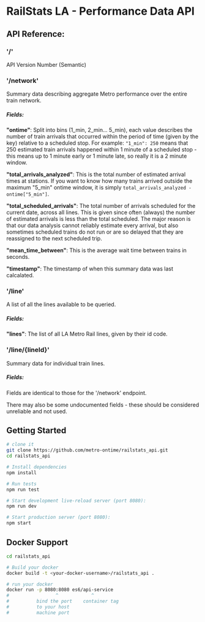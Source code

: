 # RailStats LA - Performance Data API

## API Reference:

### '/'
API Version Number (Semantic)

### '/network'
Summary data describing aggregate Metro performance over the entire train network.
##### Fields:
**"ontime"**: Split into bins (1_min, 2_min... 5_min), each value describes the number of train arrivals that occurred within the period of time (given by the key) relative to a scheduled stop. For example: `"1_min": 250` means that 250 estimated train arrivals happened within 1 minute of a scheduled stop - this means up to 1 minute early or 1 minute late, so really it is a 2 minute window.

**"total_arrivals_analyzed"**: This is the total number of estimated arrival times at stations. If you want to know how many trains arrived outside the maximum "5_min" ontime window, it is simply `total_arrivals_analyzed - ontime["5_min"]`.

**"total_scheduled_arrivals"**: The total number of arrivals scheduled for the current date, across all lines. This is given since often (always) the number of estimated arrivals is less than the total scheduled. The major reason is that our data analysis cannot reliably estimate every arrival, but also sometimes scheduled trains do not run or are so delayed that they are reassigned to the next scheduled trip.

**"mean_time_between"**: This is the average wait time between trains in seconds.

**"timestamp"**: The timestamp of when this summary data was last calcalated.

### '/line'
A list of all the lines available to be queried.
##### Fields:
**"lines"**: The list of all LA Metro Rail lines, given by their id code.

### '/line/{lineId}'
Summary data for individual train lines.
##### Fields:
Fields are identical to those for the '/network' endpoint.

There may also be some undocumented fields - these should be considered unreliable and not used.

Getting Started
---------------

```sh
# clone it
git clone https://github.com/metro-ontime/railstats_api.git
cd railstats_api

# Install dependencies
npm install

# Run tests
npm run test

# Start development live-reload server (port 8080):
npm run dev

# Start production server (port 8080):
npm start
```
Docker Support
------
```sh
cd railstats_api

# Build your docker
docker build -t <your-docker-username>/railstats_api .

# run your docker
docker run -p 8080:8080 es6/api-service
#                 ^            ^
#          bind the port    container tag
#          to your host
#          machine port   

```
